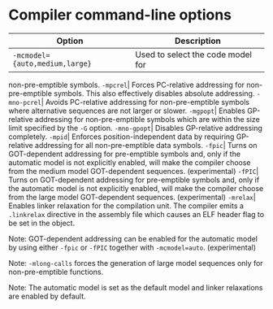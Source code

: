 # Compiler command-line options

Option | Description|
|-------|------------|
`-mcmodel={auto,medium,large}`| Used to select the code model for
non-pre-emptible symbols.
`-mpcrel`| Forces PC-relative addressing for non-pre-emptible symbols. This
also effectively disables absolute addressing.
`-mno-pcrel`| Avoids PC-relative addressing for non-pre-emptible symbols where
alternative sequences are not larger or slower.
`-mgpopt`| Enables GP-relative addressing for non-pre-emptible symbols which
are within the size limit specified by the `-G` option.
`-mno-gpopt`| Disables GP-relative addressing completely.
`-mpid`| Enforces position-independent data by requiring GP-relative
addressing for all non-pre-emptible data symbols.
`-fpic`| Turns on GOT-dependent addressing for pre-emptible symbols and, only
if the automatic model is not explicitly enabled, will make the compiler
choose from the medium model GOT-dependent sequences. (experimental)
`-fPIC`| Turns on GOT-dependent addressing for pre-emptible symbols and, only
if the automatic model is not explicitly enabled, will make the compiler
choose from the large model GOT-dependent sequences. (experimental)
`-mrelax`| Enables linker relaxation for the compilation unit. The compiler
emits a `.linkrelax` directive in the assembly file which causes an ELF header
flag to be set in the object.

Note: GOT-dependent addressing can be enabled for the automatic model by using
either `-fpic` or `-fPIC` together with `-mcmodel=auto`. (experimental)

Note: `-mlong-calls` forces the generation of large model sequences only for
non-pre-emptible functions.

Note: The automatic model is set as the default model and linker relaxations
are enabled by default.


